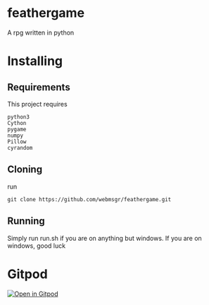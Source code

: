 # feathergame
A rpg written in python

# Installing
## Requirements
This project requires
```
python3
Cython
pygame
numpy
Pillow
cyrandom
```
## Cloning
run
```
git clone https://github.com/webmsgr/feathergame.git
```
## Running
Simply run run.sh if you are on anything but windows.
If you are on windows, good luck

# Gitpod
[![Open in Gitpod](https://gitpod.io/button/open-in-gitpod.svg)](https://gitpod.io/#https://github.com/webmsgr/feathergame)
